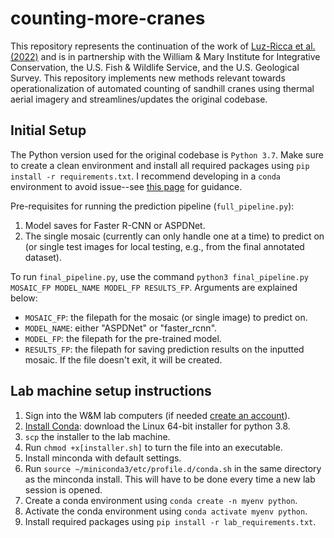 # counting-more-cranes

This repository represents the continuation of the work of [Luz-Ricca et al. (2022)](https://doi.org/10.1002/rse2.301) and is in partnership with the William & Mary Institute for Integrative Conservation, the U.S. Fish & Wildlife Service, and the U.S. Geological Survey. This repository implements new methods relevant towards operationalization of automated counting of sandhill cranes using thermal aerial imagery and streamlines/updates the original codebase. 

## Initial Setup 

The Python version used for the original codebase is `Python 3.7`. Make sure to create a clean environment and install all required packages using `pip install -r requirements.txt`. I recommend developing in a `conda` environment to avoid issue--see [this page](https://conda.io/projects/conda/en/latest/user-guide/tasks/manage-environments.html) for guidance.

Pre-requisites for running the prediction pipeline (`full_pipeline.py`):
1. Model saves for Faster R-CNN or ASPDNet.
2. The single mosaic (currently can only handle one at a time) to predict on (or single test images for local testing, e.g., from the final annotated dataset).

To run `final_pipeline.py`, use the command `python3 final_pipeline.py MOSAIC_FP MODEL_NAME MODEL_FP RESULTS_FP`. Arguments are explained below:
- `MOSAIC_FP`: the filepath for the mosaic (or single image) to predict on.
- `MODEL_NAME`: either "ASPDNet" or "faster_rcnn".
- `MODEL_FP`: the filepath for the pre-trained model.
- `RESULTS_FP`: the filepath for saving prediction results on the inputted mosaic. If the file doesn't exit, it will be created.


## Lab machine setup instructions 

1. Sign into the W&M lab computers (if needed [create an account](https://accounts.cs.wm.edu/newuser_template)).
2. [Install Conda](https://docs.conda.io/en/latest/miniconda.html#linux-installers): download the Linux 64-bit installer for python 3.8.
2. `scp` the installer to the lab machine.
3. Run `chmod +x[installer.sh]` to turn the file into an executable.
4. Install minconda with default settings.
5. Run `source ~/miniconda3/etc/profile.d/conda.sh` in the same directory as the minconda install. This will have to be done every time a new lab session is opened. 
6. Create a conda environment using `conda create -n myenv python`.
7. Activate the conda environment using `conda activate myenv python`.
8. Install required packages using `pip install -r lab_requirements.txt`.

